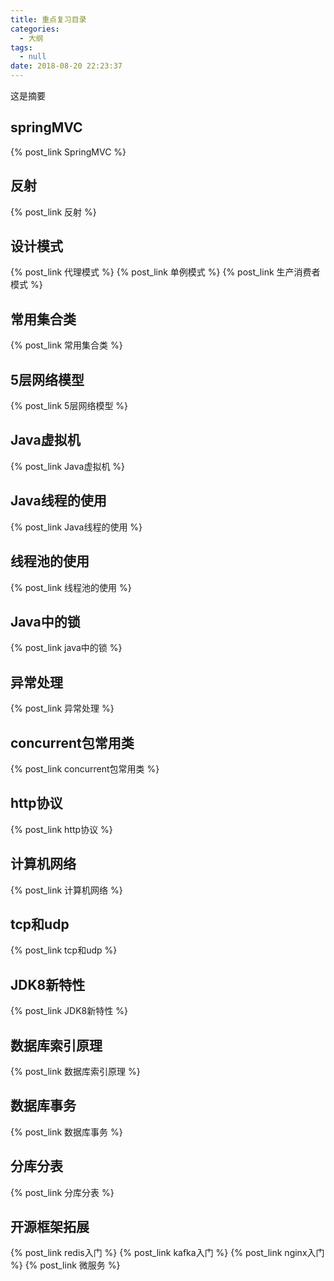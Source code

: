 ```yaml
---
title: 重点复习目录
categories:
  - 大纲
tags:
  - null
date: 2018-08-20 22:23:37
---
```

 这是摘要
 <!-- more -->

## springMVC
{% post_link SpringMVC %}

## 反射
{% post_link 反射 %}

## 设计模式
{% post_link 代理模式 %}
{% post_link 单例模式 %}
{% post_link 生产消费者模式 %}

## 常用集合类
{% post_link 常用集合类 %}

## 5层网络模型
{% post_link 5层网络模型 %}

## Java虚拟机
{% post_link Java虚拟机 %}

## Java线程的使用
{% post_link Java线程的使用 %}

## 线程池的使用
{% post_link 线程池的使用 %}

## Java中的锁
{% post_link java中的锁 %}

## 异常处理
{% post_link 异常处理 %}

## concurrent包常用类
{% post_link concurrent包常用类 %}

## http协议
{% post_link http协议 %}

## 计算机网络
{% post_link 计算机网络 %}

## tcp和udp
{% post_link tcp和udp %}

## JDK8新特性
{% post_link JDK8新特性 %}

## 数据库索引原理
{% post_link 数据库索引原理 %}

## 数据库事务
{% post_link 数据库事务 %}

## 分库分表
{% post_link 分库分表 %}

## 开源框架拓展
{% post_link redis入门 %}
{% post_link kafka入门 %}
{% post_link nginx入门 %}
{% post_link 微服务 %}

